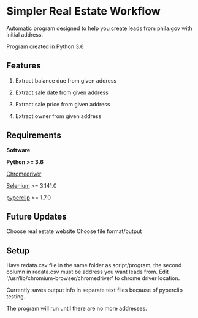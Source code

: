 # Simpler Real Estate Workflow

Automatic program designed to help you create leads from phila.gov with initial address.

Program created in Python 3.6

## Features

1. Extract balance due from given address

2. Extract sale date from given address

3. Extract sale price from given address

4. Extract owner from given address

## Requirements

**Software**

**Python >= 3.6**

[Chromedriver](https://chromedriver.chromium.org/)

[Selenium](https://pypi.org/project/selenium/) >= 3.141.0

[pyperclip](https://pypi.org/project/pyperclip/) >= 1.7.0

## Future Updates

Choose real estate website
Choose file format/output

## Setup

Have redata.csv file in the same folder as script/program, the second column in redata.csv must be address you want leads from. Edit '/usr/lib/chromium-browser/chromedriver' to chrome driver location.

Currently saves output info in separate text files because of pyperclip testing.

The program will run until there are no more addresses.

